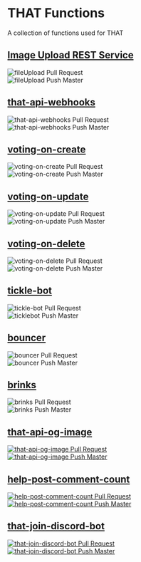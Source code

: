 # THAT Functions

A collection of functions used for THAT

## [Image Upload REST Service](functions/fileUpload)

![fileUpload Pull Request](https://github.com/ThatConference/that-api-functions/workflows/fileUpload%20Pull%20Request/badge.svg)  
![fileUpload Push Master](https://github.com/ThatConference/that-api-functions/workflows/fileUpload%20Push%20Master/badge.svg)

## [that-api-webhooks](functions/that-api-webhooks)

![that-api-webhooks Pull Request](https://github.com/ThatConference/that-api-functions/workflows/that-api-webhooks%20Pull%20Request/badge.svg)  
![that-api-webhooks Push Master](https://github.com/ThatConference/that-api-functions/workflows/that-api-webhooks%20Push%20Master/badge.svg)

## [voting-on-create](functions/voting-on-create)

![voting-on-create Pull Request](https://github.com/ThatConference/that-api-functions/workflows/voting-on-create%20Pull%20Request/badge.svg)  
![voting-on-create Push Master](https://github.com/ThatConference/that-api-functions/workflows/voting-on-create%20Push%20Master/badge.svg)

## [voting-on-update](functions/voting-on-update)

![voting-on-update Pull Request](https://github.com/ThatConference/that-api-functions/workflows/voting-on-update%20Pull%20Request/badge.svg)  
![voting-on-update Push Master](https://github.com/ThatConference/that-api-functions/workflows/voting-on-update%20Push%20Master/badge.svg)

## [voting-on-delete](funcitons/voting-on-delete)

![voting-on-delete Pull Request](https://github.com/ThatConference/that-api-functions/workflows/voting-on-delete%20Pull%20Request/badge.svg)  
![voting-on-delete Push Master](https://github.com/ThatConference/that-api-functions/workflows/voting-on-delete%20Push%20Master/badge.svg)

## [tickle-bot](functions/tickle-bot)

![tickle-bot Pull Request](https://github.com/ThatConference/that-api-functions/workflows/tickle-bot%20Pull%20Request/badge.svg)  
![ticklebot Push Master](https://github.com/ThatConference/that-api-functions/workflows/tickle-bot%20Push%20Master/badge.svg)

## [bouncer](functions/bouncer)

![bouncer Pull Request](https://github.com/ThatConference/that-api-functions/workflows/bouncer%20Pull%20Request/badge.svg)  
![bouncer Push Master](https://github.com/ThatConference/that-api-functions/workflows/bouncer%20Push%20Master/badge.svg)

## [brinks](functions/brinks)

![brinks Pull Request](https://github.com/ThatConference/that-api-functions/workflows/brinks%20Pull%20Request/badge.svg)  
![brinks Push Master](https://github.com/ThatConference/that-api-functions/workflows/brinks%20Push%20Master/badge.svg)

## [that-api-og-image](functions/og-image)

[![that-api-og-image Pull Request](https://github.com/ThatConference/that-api-functions/actions/workflows/that-api-og-image_PullRequest.yml/badge.svg)](https://github.com/ThatConference/that-api-functions/actions/workflows/that-api-og-image_PullRequest.yml)  
[![that-api-og-image Push Master](https://github.com/ThatConference/that-api-functions/actions/workflows/that-api-og-image_PushMaster.yml/badge.svg)](https://github.com/ThatConference/that-api-functions/actions/workflows/that-api-og-image_PushMaster.yml)

## [help-post-comment-count](functions/help-post-comment-count)

[![help-post-comment-count Pull Request](https://github.com/ThatConference/that-api-functions/actions/workflows/help-post-comment-count_PullRequest.yml/badge.svg)](https://github.com/ThatConference/that-api-functions/actions/workflows/help-post-comment-count_PullRequest.yml)  
[![help-post-comment-count Push Master](https://github.com/ThatConference/that-api-functions/actions/workflows/help-post-comment-count_PushMaster.yml/badge.svg)](https://github.com/ThatConference/that-api-functions/actions/workflows/help-post-comment-count_PushMaster.yml)

## [that-join-discord-bot](functions/that-join-discord-bot)

[![that-join-discord-bot Pull Request](https://github.com/ThatConference/that-api-functions/actions/workflows/that-join-discord-bot_PullRequest%20copy.yml/badge.svg)](https://github.com/ThatConference/that-api-functions/actions/workflows/that-join-discord-bot_PullRequest%20copy.yml)  
[![that-join-discord-bot Push Master](https://github.com/ThatConference/that-api-functions/actions/workflows/that-join-discord-bot_PushMaster%20copy.yml/badge.svg)](https://github.com/ThatConference/that-api-functions/actions/workflows/that-join-discord-bot_PushMaster%20copy.yml)
